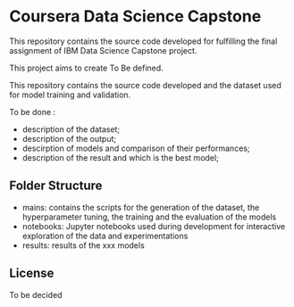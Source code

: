 # Coursera Data Science Capstone

This repository contains the source code developed for fulfilling the final assignment of IBM Data Science Capstone project.


This project aims to create To Be defined.

This repository contains the source code developed and the dataset used for model training and validation.

To be done : 
+ description of the dataset;
+ description of the output;
+ descirption of models and comparison of their performances;
+ description of the result and which is the best model;

## Folder Structure
+ mains: contains the scripts for the generation of the dataset, the hyperparameter tuning, the training and the evaluation of the models
+ notebooks: Jupyter notebooks used during development for interactive exploration of the data and experimentations
+ results: results of the xxx models

## License
To be decided
